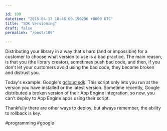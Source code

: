 ```yaml
---

id: 109
datetime: "2015-04-17 18:46:00.190296 +0000 UTC"
title: "SDK Versioning"
draft: false
permalink: "/post/109"

---
```


Distributing your library in a way that's hard (and or impossible) for a customer to choose what version to use is a bad practice. The main reason, is that you (the library creator), sometimes push bad code, and then, if you don't let your customers avoid using the bad code, they become broken and distrust you.

Today's example: Google's [gcloud sdk](https://cloud.google.com/sdk/). This script only lets you run at the version you have installed or the latest version. Sometime recently, Google distributed a broken version of their App Engine integration, so now, you can't deploy to App Engine apps using their script.

Thankfully there are other ways to deploy, but always remember, the ability to rollback is key.

#programming #google
